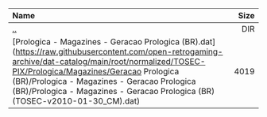 |Name|Size|
|:---|---:|
|[..](../index.html)|DIR|
|[Prologica - Magazines - Geracao Prologica (BR).dat](https://raw.githubusercontent.com/open-retrogaming-archive/dat-catalog/main/root/normalized/TOSEC-PIX/Prologica/Magazines/Geracao Prologica (BR)/Prologica - Magazines - Geracao Prologica (BR)/Prologica - Magazines - Geracao Prologica (BR) (TOSEC-v2010-01-30_CM).dat)|4019|

